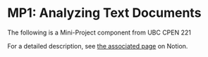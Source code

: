 # MP1: Analyzing Text Documents

The following is a Mini-Project component from UBC CPEN 221

For a detailed description, see [the associated page](https://cpen221ubc.notion.site/MP1-Analyzing-Text-Documents-9765295da59046c79767d68ae85ebb71) on Notion.
